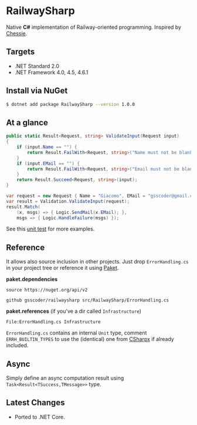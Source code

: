 # RailwaySharp

Native **C#** implementation of Railway-oriented programming. Inspired by [Chessie](https://github.com/fsprojects/Chessie).

## Targets

- .NET Standard 2.0
- .NET Framework 4.0, 4.5, 4.6.1

## Install via NuGet

```sh
$ dotnet add package RailwaySharp --version 1.0.0
```

## At a glance

``` csharp
public static Result<Request, string> ValidateInput(Request input)
{
    if (input.Name == "") {
        return Result.FailWith<Request, string>("Name must not be blank");
    }
    if (input.EMail == "") {
        return Result.FailWith<Request, string>("Email must not be blank");
    }
    return Result.Succeed<Request, string>(input);
}

var request = new Request { Name = "Giacomo", EMail = "gsscoder@gmail.com" };
var result = Validation.ValidateInput(request);
result.Match(
    (x, msgs) => { Logic.SendMail(x.EMail); },
    msgs => { Logic.HandleFailure(msgs) });
```
See this [unit test](https://github.com/gsscoder/railwaysharp/blob/master/tests/RailwaySharp.Tests/Unit/SimpleValidation.cs) for more examples.


## Reference

It allows also source inclusion in other projects. Just drop `ErrorHandling.cs` in your project tree or reference it using [Paket](http://fsprojects.github.io/Paket/).

**paket.dependencies**
```
source https://nuget.org/api/v2 

github gsscoder/railwaysharp src/RailwaySharp/ErrorHandling.cs 
```
**paket.references** (if you've a dir called `Infrastructure`)
```
File:ErrorHandling.cs Infrastructure
```
`ErrorHandling.cs` contains an internal `Unit` type, comment `ERRH_BUILTIN_TYPES` to use the (identical) one from [CSharpx](https://github.com/gsscoder/CSharpx) if already included.

## Async

Simply define an async computation result using `Task<Result<TSuccess,TMessage>>` type. 

## Latest Changes

  - Ported to .NET Core.